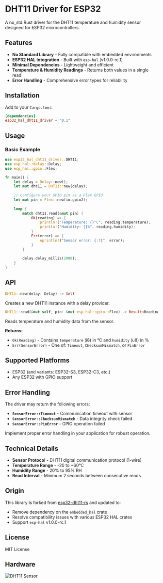 # DHT11 Driver for ESP32

A no_std Rust driver for the DHT11 temperature and humidity sensor designed for ESP32 microcontrollers.

## Features

- **No Standard Library** - Fully compatible with embedded environments
- **ESP32 HAL Integration** - Built with `esp-hal` (v1.0.0-rc.1)
- **Minimal Dependencies** - Lightweight and efficient
- **Temperature & Humidity Readings** - Returns both values in a single read
- **Error Handling** - Comprehensive error types for reliability

## Installation

Add to your `Cargo.toml`:

```toml
[dependencies]
esp32_hal_dht11_driver = "0.1"
```

## Usage

### Basic Example

```rust
use esp32_hal_dht11_driver::DHT11;
use esp_hal::delay::Delay;
use esp_hal::gpio::Flex;

fn main() {
    let delay = Delay::new();
    let mut dht11 = DHT11::new(delay);
    
    // Configure your GPIO pin as a Flex GPIO
    let mut pin = Flex::new(io.gpio2);
    
    loop {
        match dht11.read(&mut pin) {
            Ok(reading) => {
                println!("Temperature: {}°C", reading.temperature);
                println!("Humidity: {}%", reading.humidity);
            }
            Err(error) => {
                eprintln!("Sensor error: {:?}", error);
            }
        }
        
        delay.delay_millis(2000);
    }
}
```

## API

```rust
DHT11::new(delay: Delay) -> Self
```

Creates a new DHT11 instance with a delay provider.

```rust
DHT11::read(&mut self, pin: &mut esp_hal::gpio::Flex) -> Result<Reading, SensorError>
```

Reads temperature and humidity data from the sensor.

**Returns:**
- `Ok(Reading)` - Contains `temperature` (i8) in °C and `humidity` (u8) in %
- `Err(SensorError)` - One of: `Timeout`, `ChecksumMismatch`, or `PinError`

## Supported Platforms

- ESP32 (and variants: ESP32-S3, ESP32-C3, etc.)
- Any ESP32 with GPIO support

## Error Handling

The driver may return the following errors:

- **`SensorError::Timeout`** - Communication timeout with sensor
- **`SensorError::ChecksumMismatch`** - Data integrity check failed
- **`SensorError::PinError`** - GPIO operation failed

Implement proper error handling in your application for robust operation.

## Technical Details

- **Sensor Protocol** - DHT11 digital communication protocol (1-wire)
- **Temperature Range** - -20 to +60°C
- **Humidity Range** - 20% to 95% RH
- **Read Interval** - Minimum 2 seconds between consecutive reads

## Origin

This library is forked from [esp32-dht11-rs](https://github.com/nor236/esp32-dht11-rs) and updated to:
- Remove dependency on the `embedded_hal` crate
- Resolve compatibility issues with various ESP32 HAL crates
- Support `esp-hal` v1.0.0-rc.1

## License

MIT License

## Hardware

![DHT11 Sensor](image/dht11_temperature_humidity_sensor.jpg)